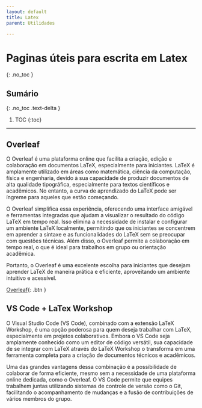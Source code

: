 ```yaml
---
layout: default
title: Latex
parent: Utilidades

---
```


# Paginas úteis para escrita em Latex
{: .no_toc }

## Sumário
{: .no_toc .text-delta }

1. TOC
{:toc}

---

## Overleaf

O Overleaf é uma plataforma online que facilita a criação, edição e colaboração em documentos LaTeX, especialmente para iniciantes. LaTeX é amplamente utilizado em áreas como matemática, ciência da computação, física e engenharia, devido à sua capacidade de produzir documentos de alta qualidade tipográfica, especialmente para textos científicos e acadêmicos. No entanto, a curva de aprendizado do LaTeX pode ser íngreme para aqueles que estão começando.

O Overleaf simplifica essa experiência, oferecendo uma interface amigável e ferramentas integradas que ajudam a visualizar o resultado do código LaTeX em tempo real. Isso elimina a necessidade de instalar e configurar um ambiente LaTeX localmente, permitindo que os iniciantes se concentrem em aprender a sintaxe e as funcionalidades do LaTeX sem se preocupar com questões técnicas. Além disso, o Overleaf permite a colaboração em tempo real, o que é ideal para trabalhos em grupo ou orientação acadêmica.

Portanto, o Overleaf é uma excelente escolha para iniciantes que desejam aprender LaTeX de maneira prática e eficiente, aproveitando um ambiente intuitivo e acessível.

[Overleaf](https://pt.overleaf.com/){: .btn }

## VS Code + LaTex Workshop

O Visual Studio Code (VS Code), combinado com a extensão LaTeX Workshop, é uma opção poderosa para quem deseja trabalhar com LaTeX, especialmente em projetos colaborativos. Embora o VS Code seja amplamente conhecido como um editor de código versátil, sua capacidade de se integrar com LaTeX através do LaTeX Workshop o transforma em uma ferramenta completa para a criação de documentos técnicos e acadêmicos.

Uma das grandes vantagens dessa combinação é a possibilidade de colaborar de forma eficiente, mesmo sem a necessidade de uma plataforma online dedicada, como o Overleaf. O VS Code permite que equipes trabalhem juntas utilizando sistemas de controle de versão como o Git, facilitando o acompanhamento de mudanças e a fusão de contribuições de vários membros do grupo.